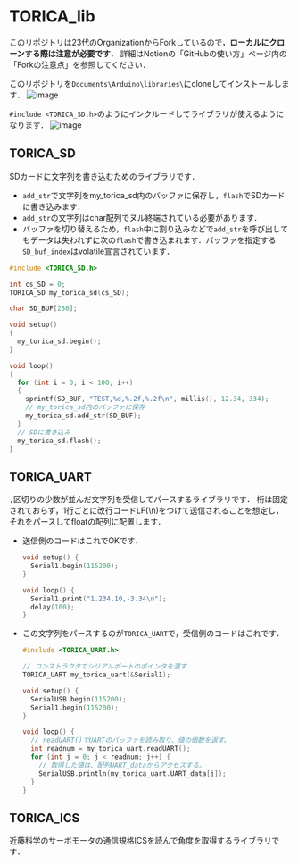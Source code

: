 # TORICA_lib
このリポジトリは23代のOrganizationからForkしているので，**ローカルにクローンする際は注意が必要です．**
詳細はNotionの「GitHubの使い方」ページ内の「Forkの注意点」を参照してください．

このリポジトリを```Documents\Arduino\libraries\```にcloneしてインストールします．
  ![image](https://user-images.githubusercontent.com/29813058/231634278-df5476ed-98a7-4a08-837d-84837e51bb13.png)
 
 
 ```#include <TORICA_SD.h>```のようにインクルードしてライブラリが使えるようになります．
 ![image](https://user-images.githubusercontent.com/29813058/231634508-bd923de0-9e5b-4151-83de-004a0a8e2795.png)

## TORICA_SD
SDカードに文字列を書き込むためのライブラリです．
* `add_str`で文字列をmy_torica_sd内のバッファに保存し，`flash`でSDカードに書き込みます．
* `add_str`の文字列はchar配列でヌル終端されている必要があります．
* バッファを切り替えるため，`flash`中に割り込みなどで`add_str`を呼び出してもデータは失われずに次の`flash`で書き込まれます．バッファを指定する`SD_buf_index`はvolatile宣言されています．
```cpp
#include <TORICA_SD.h>

int cs_SD = 0;
TORICA_SD my_torica_sd(cs_SD);

char SD_BUF[256];

void setup()
{
  my_torica_sd.begin();
}

void loop()
{
  for (int i = 0; i < 100; i++)
  {
    sprintf(SD_BUF, "TEST,%d,%.2f,%.2f\n", millis(), 12.34, 334);
    // my_torica_sd内のバッファに保存
    my_torica_sd.add_str(SD_BUF);
  }
  // SDに書き込み
  my_torica_sd.flash();
}
```

## TORICA_UART
```,```区切りの少数が並んだ文字列を受信してパースするライブラリです．
桁は固定されておらず，1行ごとに改行コードLF(\n)をつけて送信されることを想定し，それをパースしてfloatの配列に配置します．

* 送信側のコードはこれでOKです．
  ```cpp
  void setup() {
    Serial1.begin(115200);
  }

  void loop() {
    Serial1.print("1.234,10,-3.34\n");
    delay(100);
  }
  ```
* この文字列をパースするのが```TORICA_UART```で，受信側のコードはこれです．
  ```cpp
  #include <TORICA_UART.h>

  // コンストラクタでシリアルポートのポインタを渡す
  TORICA_UART my_torica_uart(&Serial1);

  void setup() {
    SerialUSB.begin(115200);
    Serial1.begin(115200);
  }

  void loop() {
    // readUART()でUARTのバッファを読み取り、値の個数を返す。
    int readnum = my_torica_uart.readUART();
    for (int j = 0; j < readnum; j++) {
      // 取得した値は、配列UART_dataからアクセスする。
      SerialUSB.println(my_torica_uart.UART_data[j]);
    }
  }
  ```

## TORICA_ICS
近藤科学のサーボモータの通信規格ICSを読んで角度を取得するライブラリです．


